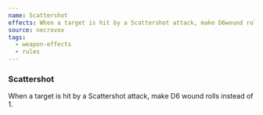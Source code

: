 ```yaml
---
name: Scattershot
effects: When a target is hit by a Scattershot attack, make D6wound rolls instead of 1.
source: necrovox
tags:
  - weapon-effects
  - rules
---
```

### Scattershot

When a target is hit by a Scattershot attack, make D6
wound rolls instead of 1.